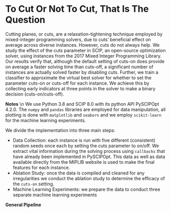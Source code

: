 # To Cut Or Not To Cut, That Is The Question

Cutting planes, or cuts, are a relaxation-tightening technique employed by mixed-integer programming solvers, due to cuts’ beneficial effect on average across diverse instances. However, cuts do not always help. We study the effect of the cuts parameter in SCIP, an open-source optimization solver, using instances from the 2017 Mixed Integer Programming Library. Our results verify that, although the default setting of cuts-on does provide on average a faster solving time than cuts-off, a significant number of instances are actually solved faster by disabling cuts. Further, we train a classifier to approximate the virtual best solver for whether to set the parameter cuts-on or cuts-off for each instance. We achieve this by collecting early indicators at three points in the solver to make a binary decision (cuts-on/cuts-off).

**Notes** \n
We use Python 3.8 and SCIP 8.0 with its python API PySCIPOpt 4.2.0. The `numpy` and `pandas` libraries are employed for data manipulation, all plotting is done with `matplotlib` and `seaborn` and we employ `scikit-learn` for the machine learning experiments.

We divide the implementation into three main steps:
* Data Collection: each instance is run with five different (consistent) random seeds once each by setting the cuts parameter to on/off. We extract vital information during the solving process using `callbacks` that have already been implemented in PySCIPOpt. This data as well as data available directly from the MIPLIB website is used to make the final features for each instance.
* Ablation Study: once the data is compiled and cleaned for any irregularities we conduct the ablation study to determine the efficacy of the `cuts-on` setting.
* Machine Learning Experiments: we prepare the data to conduct three separate machine learning experiments

**General Pipeline**  
